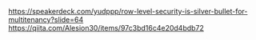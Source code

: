 https://speakerdeck.com/yudppp/row-level-security-is-silver-bullet-for-multitenancy?slide=64
https://qiita.com/Alesion30/items/97c3bd16c4e20d4bdb72
